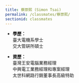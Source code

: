```yaml
---
title: 蔡崇熙 (Simon Tsai)
permalink: /classmates/蔡崇熙/
sectionid: classmates
---
```


- **學歷：**<br />
  臺大電機系學士<br />
  交大管硏所碩士

- **資歷：**<br />
  臺灣王安電腦業務經理<br />
  中興電工業務經理和專案經理<br />
  太世科網路行銷董事長高級特助

